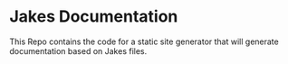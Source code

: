 # Jakes Documentation

This Repo contains the code for a static site generator that will generate documentation based on Jakes files.
